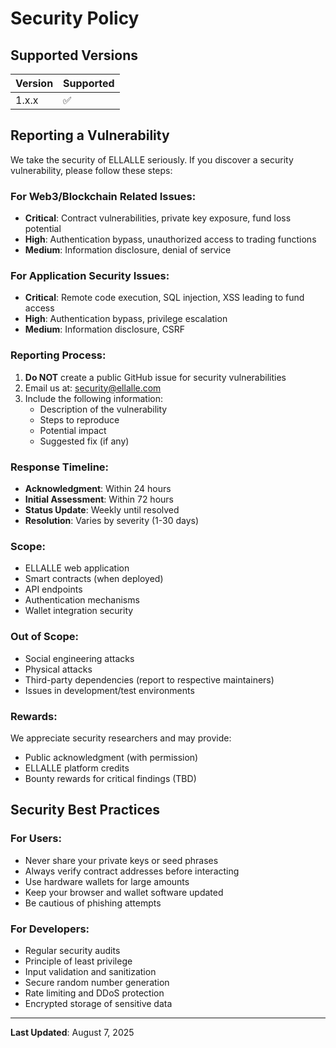 # Security Policy

## Supported Versions

| Version | Supported          |
| ------- | ------------------ |
| 1.x.x   | :white_check_mark: |

## Reporting a Vulnerability

We take the security of ELLALLE seriously. If you discover a security vulnerability, please follow these steps:

### For Web3/Blockchain Related Issues:
- **Critical**: Contract vulnerabilities, private key exposure, fund loss potential
- **High**: Authentication bypass, unauthorized access to trading functions
- **Medium**: Information disclosure, denial of service

### For Application Security Issues:
- **Critical**: Remote code execution, SQL injection, XSS leading to fund access
- **High**: Authentication bypass, privilege escalation
- **Medium**: Information disclosure, CSRF

### Reporting Process:

1. **Do NOT** create a public GitHub issue for security vulnerabilities
2. Email us at: security@ellalle.com
3. Include the following information:
   - Description of the vulnerability
   - Steps to reproduce
   - Potential impact
   - Suggested fix (if any)

### Response Timeline:
- **Acknowledgment**: Within 24 hours
- **Initial Assessment**: Within 72 hours  
- **Status Update**: Weekly until resolved
- **Resolution**: Varies by severity (1-30 days)

### Scope:
- ELLALLE web application
- Smart contracts (when deployed)
- API endpoints
- Authentication mechanisms
- Wallet integration security

### Out of Scope:
- Social engineering attacks
- Physical attacks
- Third-party dependencies (report to respective maintainers)
- Issues in development/test environments

### Rewards:
We appreciate security researchers and may provide:
- Public acknowledgment (with permission)
- ELLALLE platform credits
- Bounty rewards for critical findings (TBD)

## Security Best Practices

### For Users:
- Never share your private keys or seed phrases
- Always verify contract addresses before interacting
- Use hardware wallets for large amounts
- Keep your browser and wallet software updated
- Be cautious of phishing attempts

### For Developers:
- Regular security audits
- Principle of least privilege
- Input validation and sanitization
- Secure random number generation
- Rate limiting and DDoS protection
- Encrypted storage of sensitive data

---

**Last Updated**: August 7, 2025
